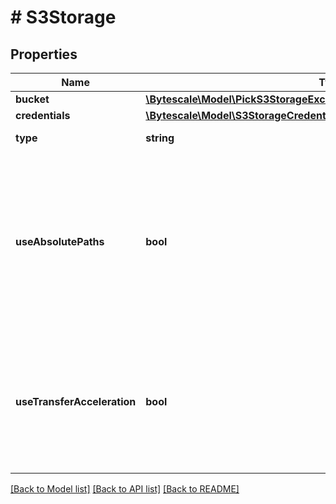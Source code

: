 # # S3Storage

## Properties

Name | Type | Description | Notes
------------ | ------------- | ------------- | -------------
**bucket** | [**\Bytescale\Model\PickS3StorageExcludeKeyofS3StorageCredentialsBucket**](PickS3StorageExcludeKeyofS3StorageCredentialsBucket.md) |  |
**credentials** | [**\Bytescale\Model\S3StorageCredentials**](S3StorageCredentials.md) |  |
**type** | **string** | The type of this storage layer. |
**useAbsolutePaths** | **bool** | If &#x60;true&#x60; then writes S3 objects with full &#x60;filePath&#x60; as key, prefixed with the &#x60;objectKeyPrefix&#x60;.  If &#x60;false&#x60; then writes S3 objects using a relative &#x60;filePath&#x60; in relation to folder&#39;s path, prefixed with the &#x60;objectKeyPrefix&#x60;. |
**useTransferAcceleration** | **bool** | Enables S3 transfer acceleration, providing improved file upload speeds for larger files.  Note: this setting must also be enabled on the S3 bucket. |

[[Back to Model list]](../../README.md#models) [[Back to API list]](../../README.md#endpoints) [[Back to README]](../../README.md)
